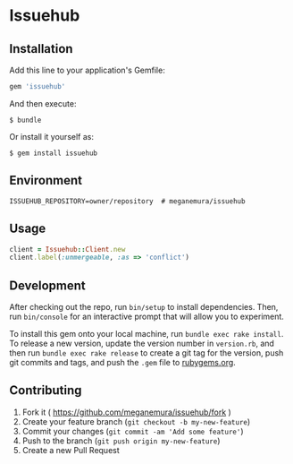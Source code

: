 # Issuehub

## Installation

Add this line to your application's Gemfile:

```ruby
gem 'issuehub'
```

And then execute:

    $ bundle

Or install it yourself as:

    $ gem install issuehub

## Environment

```
ISSUEHUB_REPOSITORY=owner/repository  # meganemura/issuehub
```

## Usage

```ruby
client = Issuehub::Client.new
client.label(:unmergeable, :as => 'conflict')
```

## Development

After checking out the repo, run `bin/setup` to install dependencies. Then, run `bin/console` for an interactive prompt that will allow you to experiment.

To install this gem onto your local machine, run `bundle exec rake install`. To release a new version, update the version number in `version.rb`, and then run `bundle exec rake release` to create a git tag for the version, push git commits and tags, and push the `.gem` file to [rubygems.org](https://rubygems.org).

## Contributing

1. Fork it ( https://github.com/meganemura/issuehub/fork )
2. Create your feature branch (`git checkout -b my-new-feature`)
3. Commit your changes (`git commit -am 'Add some feature'`)
4. Push to the branch (`git push origin my-new-feature`)
5. Create a new Pull Request
